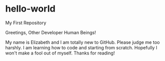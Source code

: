 # hello-world
My First Repository

Greetings, Other Developer Human Beings!

My name is Elizabeth and I am totally new to GitHub. Please judge me too harshly. I am learning how to code and starting from scratch. Hopefully I won't make a fool out of myself. Thanks for reading!
